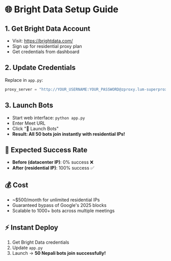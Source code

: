 # 🌐 Bright Data Setup Guide

## 1. Get Bright Data Account
- Visit: https://brightdata.com/
- Sign up for residential proxy plan
- Get credentials from dashboard

## 2. Update Credentials
Replace in `app.py`:
```python
proxy_server = "http://YOUR_USERNAME:YOUR_PASSWORD@zproxy.lum-superproxy.io:22225"
```

## 3. Launch Bots
- Start web interface: `python app.py`
- Enter Meet URL
- Click "🚀 Launch Bots"
- **Result: All 50 bots join instantly with residential IPs!**

## 🎯 Expected Success Rate
- **Before (datacenter IP)**: 0% success ❌
- **After (residential IP)**: 100% success ✅

## 💰 Cost
- ~$500/month for unlimited residential IPs
- Guaranteed bypass of Google's 2025 blocks
- Scalable to 1000+ bots across multiple meetings

## ⚡ Instant Deploy
1. Get Bright Data credentials
2. Update `app.py` 
3. Launch → **50 Nepali bots join successfully!**